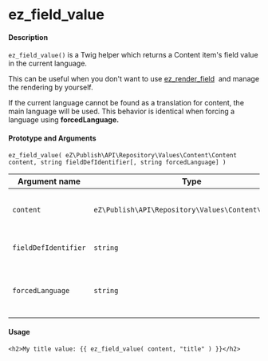 # ez\_field\_value

#### Description

`ez_field_value()` is a Twig helper which returns a Content item's field value in the current language.

This can be useful when you don't want to use [ez\_render\_field](#ez_field_value-ez_render_field)  and manage the rendering by yourself.

If the current language cannot be found as a translation for content, the main language will be used. This behavior is identical when forcing a language using **forcedLanguage.**

#### Prototype and Arguments

`ez_field_value( eZ\Publish\API\Repository\Values\Content\Content content, string fieldDefIdentifier[, string forcedLanguage] )`

| Argument name        | Type                                               | Description                                                                                            |
|----------------------|----------------------------------------------------|--------------------------------------------------------------------------------------------------------|
| `content`            | `eZ\Publish\API\Repository\Values\Content\Content` | Content object the field referred to with **fieldDefIdentifier** belongs to.                           |
| `fieldDefIdentifier` | `string`                                           | Identifier of the field we want to get the value from.                                                 |
| `forcedLanguage`     | `string`                                           | Locale we want the content name translation in (e.g. "fre-FR"). Null by default (takes current locale) |

#### Usage

```
<h2>My title value: {{ ez_field_value( content, "title" ) }}</h2>
```


